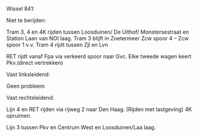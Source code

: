 Wissel 841:

Niet te berijden:

Tram 3, 4 en 4K 
rijden tussen Loosduinen/ De Uithof/ Monstersestraat en Station Laan van NOI
laag. 
Tram 3 blijft in Zoetermeer Zcw spoor 4 – Zcw spoor 1 v.v.
Tram 4 rijdt tussen Zjl en Lvn

RET 
rijdt vanaf Fpa via verkeerd spoor naar Gvc. Elke tweede wagen keert
Pkv.(direct vertrekken)

Vast linksleidend:

Geen probleem

Vast rechtsleidend:

Lijn 4 en RET rijden via rijweg 2 naar Den Haag.
(Rijden met lastgeving)
4K opruimen.

Lijn 3 tussen Pkv en Centrum West en Loosduinen/Laa laag.
